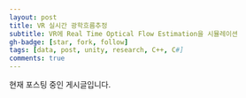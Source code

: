 ```yaml
---
layout: post
title: VR 실시간 광학흐름추정
subtitle: VR에 Real Time Optical Flow Estimation을 시뮬레이션
gh-badge: [star, fork, follow]
tags: [data, post, unity, research, C++, C#]
comments: true
---
```


현재 포스팅 중인 게시글입니다.
